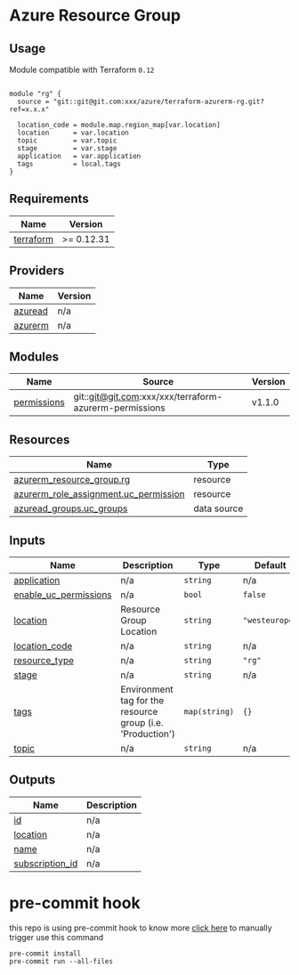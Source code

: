 # Azure Resource Group

## Usage
Module compatible with Terraform `0.12`
```hcl

module "rg" {
  source = "git::git@git.com:xxx/azure/terraform-azurerm-rg.git?ref=x.x.x"

  location_code = module.map.region_map[var.location]
  location      = var.location
  topic         = var.topic
  stage         = var.stage
  application   = var.application
  tags          = local.tags
}

```


<!-- BEGINNING OF PRE-COMMIT-TERRAFORM DOCS HOOK -->
## Requirements

| Name | Version |
|------|---------|
| <a name="requirement_terraform"></a> [terraform](#requirement\_terraform) | >= 0.12.31 |

## Providers

| Name | Version |
|------|---------|
| <a name="provider_azuread"></a> [azuread](#provider\_azuread) | n/a |
| <a name="provider_azurerm"></a> [azurerm](#provider\_azurerm) | n/a |

## Modules

| Name | Source | Version |
|------|--------|---------|
| <a name="module_permissions"></a> [permissions](#module\_permissions) | git::git@git.com:xxx/xxx/terraform-azurerm-permissions | v1.1.0 |

## Resources

| Name | Type |
|------|------|
| [azurerm_resource_group.rg](https://registry.terraform.io/providers/hashicorp/azurerm/latest/docs/resources/resource_group) | resource |
| [azurerm_role_assignment.uc_permission](https://registry.terraform.io/providers/hashicorp/azurerm/latest/docs/resources/role_assignment) | resource |
| [azuread_groups.uc_groups](https://registry.terraform.io/providers/hashicorp/azuread/latest/docs/data-sources/groups) | data source |

## Inputs

| Name | Description | Type | Default | Required |
|------|-------------|------|---------|:--------:|
| <a name="input_application"></a> [application](#input\_application) | n/a | `string` | n/a | yes |
| <a name="input_enable_uc_permissions"></a> [enable\_uc\_permissions](#input\_enable\_uc\_permissions) | n/a | `bool` | `false` | no |
| <a name="input_location"></a> [location](#input\_location) | Resource Group Location | `string` | `"westeurope"` | no |
| <a name="input_location_code"></a> [location\_code](#input\_location\_code) | n/a | `string` | n/a | yes |
| <a name="input_resource_type"></a> [resource\_type](#input\_resource\_type) | n/a | `string` | `"rg"` | no |
| <a name="input_stage"></a> [stage](#input\_stage) | n/a | `string` | n/a | yes |
| <a name="input_tags"></a> [tags](#input\_tags) | Environment tag for the resource group (i.e. 'Production') | `map(string)` | `{}` | no |
| <a name="input_topic"></a> [topic](#input\_topic) | n/a | `string` | n/a | yes |

## Outputs

| Name | Description |
|------|-------------|
| <a name="output_id"></a> [id](#output\_id) | n/a |
| <a name="output_location"></a> [location](#output\_location) | n/a |
| <a name="output_name"></a> [name](#output\_name) | n/a |
| <a name="output_subscription_id"></a> [subscription\_id](#output\_subscription\_id) | n/a |
<!-- END OF PRE-COMMIT-TERRAFORM DOCS HOOK -->


# pre-commit hook

this repo is using pre-commit hook to know more [click here](https://github.com/antonbabenko/pre-commit-terraform)
to manually trigger use this command

```
pre-commit install
pre-commit run --all-files
```
